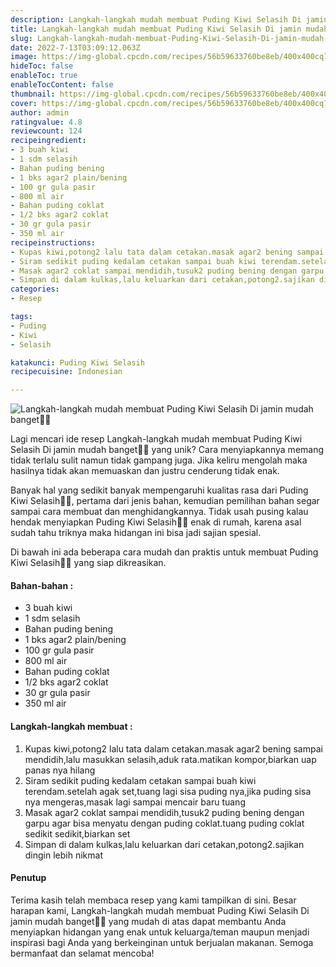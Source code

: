 ```yaml
---
description: Langkah-langkah mudah membuat Puding Kiwi Selasih Di jamin mudah banget"
title: Langkah-langkah mudah membuat Puding Kiwi Selasih Di jamin mudah banget
slug: Langkah-langkah-mudah-membuat-Puding-Kiwi-Selasih-Di-jamin-mudah-banget
date: 2022-7-13T03:09:12.063Z
image: https://img-global.cpcdn.com/recipes/56b59633760be8eb/400x400cq70/photo.jpg
hideToc: false
enableToc: true
enableTocContent: false
thumbnail: https://img-global.cpcdn.com/recipes/56b59633760be8eb/400x400cq70/photo.jpg
cover: https://img-global.cpcdn.com/recipes/56b59633760be8eb/400x400cq70/photo.jpg
author: admin
ratingvalue: 4.8
reviewcount: 124
recipeingredient:
- 3 buah kiwi
- 1 sdm selasih
- Bahan puding bening
- 1 bks agar2 plain/bening
- 100 gr gula pasir
- 800 ml air
- Bahan puding coklat
- 1/2 bks agar2 coklat
- 30 gr gula pasir
- 350 ml air
recipeinstructions:
- Kupas kiwi,potong2 lalu tata dalam cetakan.masak agar2 bening sampai mendidih,lalu masukkan selasih,aduk rata.matikan kompor,biarkan uap panas nya hilang
- Siram sedikit puding kedalam cetakan sampai buah kiwi terendam.setelah agak set,tuang lagi sisa puding nya,jika puding sisa nya mengeras,masak lagi sampai mencair baru tuang
- Masak agar2 coklat sampai mendidih,tusuk2 puding bening dengan garpu agar bisa menyatu dengan puding coklat.tuang puding coklat sedikit sedikit,biarkan set
- Simpan di dalam kulkas,lalu keluarkan dari cetakan,potong2.sajikan dingin lebih nikmat
categories:
- Resep

tags:
- Puding
- Kiwi
- Selasih

katakunci: Puding Kiwi Selasih
recipecuisine: Indonesian

---
```


![Langkah-langkah mudah membuat Puding Kiwi Selasih Di jamin mudah banget👩‍🍳](https://img-global.cpcdn.com/recipes/56b59633760be8eb/400x400cq70/photo.jpg)

Lagi mencari ide resep Langkah-langkah mudah membuat Puding Kiwi Selasih Di jamin mudah banget👩‍🍳 yang unik? Cara menyiapkannya memang tidak terlalu sulit namun tidak gampang juga. Jika keliru mengolah maka hasilnya tidak akan memuaskan dan justru cenderung tidak enak.

Banyak hal yang sedikit banyak mempengaruhi kualitas rasa dari Puding Kiwi Selasih👩‍🍳, pertama dari jenis bahan, kemudian pemilihan bahan segar sampai cara membuat dan menghidangkannya. Tidak usah pusing kalau hendak menyiapkan Puding Kiwi Selasih👩‍🍳 enak di rumah, karena asal sudah tahu triknya maka hidangan ini bisa jadi sajian spesial.

Di bawah ini ada beberapa cara mudah dan praktis untuk membuat Puding Kiwi Selasih👩‍🍳 yang siap dikreasikan.

<!--inarticleads1-->

#### Bahan-bahan :

- 3 buah kiwi
- 1 sdm selasih
- Bahan puding bening
- 1 bks agar2 plain/bening
- 100 gr gula pasir
- 800 ml air
- Bahan puding coklat
- 1/2 bks agar2 coklat
- 30 gr gula pasir
- 350 ml air

<!--inarticleads2-->

#### Langkah-langkah membuat :

1. Kupas kiwi,potong2 lalu tata dalam cetakan.masak agar2 bening sampai mendidih,lalu masukkan selasih,aduk rata.matikan kompor,biarkan uap panas nya hilang
1. Siram sedikit puding kedalam cetakan sampai buah kiwi terendam.setelah agak set,tuang lagi sisa puding nya,jika puding sisa nya mengeras,masak lagi sampai mencair baru tuang
1. Masak agar2 coklat sampai mendidih,tusuk2 puding bening dengan garpu agar bisa menyatu dengan puding coklat.tuang puding coklat sedikit sedikit,biarkan set
1. Simpan di dalam kulkas,lalu keluarkan dari cetakan,potong2.sajikan dingin lebih nikmat

#### Penutup

Terima kasih telah membaca resep yang kami tampilkan di sini. Besar harapan kami, Langkah-langkah mudah membuat Puding Kiwi Selasih Di jamin mudah banget👩‍🍳 yang mudah di atas dapat membantu Anda menyiapkan hidangan yang enak untuk keluarga/teman maupun menjadi inspirasi bagi Anda yang berkeinginan untuk berjualan makanan. Semoga bermanfaat dan selamat mencoba!